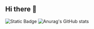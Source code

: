 ## Hi there 👋

![Static Badge](https://img.shields.io/badge/py-python-blue?style=plastic&logo=python)
![Anurag's GitHub stats](https://github-readme-stats.vercel.app/api?username=DenisShmidov&show_icons=true&theme=radical)

